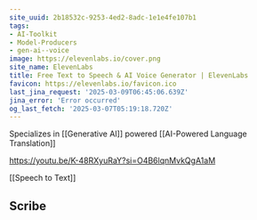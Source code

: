```yaml
---
site_uuid: 2b18532c-9253-4ed2-8adc-1e1e4fe107b1
tags:
- AI-Toolkit
- Model-Producers
- gen-ai--voice
image: https://elevenlabs.io/cover.png
site_name: ElevenLabs
title: Free Text to Speech & AI Voice Generator | ElevenLabs
favicon: https://elevenlabs.io/favicon.ico
last_jina_request: '2025-03-09T06:45:06.639Z'
jina_error: 'Error occurred'
og_last_fetch: '2025-03-07T05:19:18.720Z'
---
```

Specializes in [[Generative AI]] powered [[AI-Powered Language Translation]]

https://youtu.be/K-48RXyuRaY?si=O4B6lqnMvkQgA1aM

[[Speech to Text]]

## Scribe
